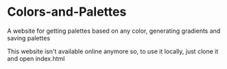 # Colors-and-Palettes
A website for getting palettes based on any color, generating gradients and saving palettes

This website isn't available online anymore so, to use it locally, just clone it and open index.html
